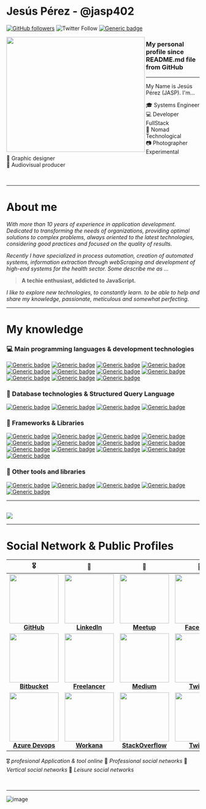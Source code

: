 # Jesús Pérez - @jasp402
[![GitHub followers](https://img.shields.io/github/followers/jasp402.svg?style=social&label=Follow&maxAge=2592000)](https://github.com/jasp402?tab=followers)
![Twitter Follow](https://img.shields.io/twitter/follow/jasp402)
[![Generic badge](https://img.shields.io/badge/follow%20@jasp402-359-brightgreen.svg?style=social&logo=instagram)](https://shields.io/)
<p>
  <img align="left" width="361" height="300" src="https://user-images.githubusercontent.com/8978470/83353568-1fb9c680-a319-11ea-80b4-21aa944133d1.png">
  
### My personal profile since **README.md** file from GitHub
---

My Name is Jesús Pérez (JASP).  I'm...

:mortar_board: Systems Engineer <br>
:computer: Developer FullStack <br>
:rocket: Nomad Technological <br>
:camera: Photographer Experimental <br>
:art: Graphic designer <br>
:movie_camera: Audiovisual producer <br>
</p>

<br>  

---
# About me
*With more than 10 years of experience in application development. Dedicated to transforming the needs of organizations, providing optimal solutions to complex problems, always oriented to the latest technologies, considering good practices and focused on the quality of results.*

*Recently I have specialized in process automation, creation of automated systems, information extraction through webScraping and development of high-end systems for the health sector. Some describe me as ...*

>**A techie enthusiast, addicted to JavaScript.**

*I like to explore new technologies, to constantly learn. to be able to help and share my knowledge, passionate, meticulous and somewhat perfecting.*
<br>

---
# My knowledge
### :computer: Main programming languages & development technologies
[![Generic badge](https://img.shields.io/badge/NodeJS-87%25-brightgreen.svg?style=flat&logo=Node.js)](https://shields.io/)
[![Generic badge](https://img.shields.io/badge/JavaScript-94%25-brightgreen.svg?style=flat&logo=javascript)](https://shields.io/)
[![Generic badge](https://img.shields.io/badge/PHP-82%25-brightgreen.svg?style=flat&logo=php)](https://shields.io/)
[![Generic badge](https://img.shields.io/badge/Python-48%25-brightgreen.svg?style=flat&logo=python)](https://shields.io/)
[![Generic badge](https://img.shields.io/badge/TypeScript-57%25-brightgreen.svg?style=flat&logo=typescript)](https://shields.io/)
[![Generic badge](https://img.shields.io/badge/HTML5-98%25-brightgreen.svg?style=flat&logo=html5)](https://shields.io/)
[![Generic badge](https://img.shields.io/badge/Bash-35%25-brightgreen.svg?style=flat&logo=gnu-bash)](https://shields.io/)
[![Generic badge](https://img.shields.io/badge/GraphQL-63%25-brightgreen.svg?style=flat&logo=graphql)](https://shields.io/)
[![Generic badge](https://img.shields.io/badge/JSON-95%25-brightgreen.svg?style=flat&logo=json)](https://shields.io/)
[![Generic badge](https://img.shields.io/badge/Markdown-82%25-brightgreen.svg?style=flat&logo=markdown)](https://shields.io/)
[![Generic badge](https://img.shields.io/badge/NPM-✓-brightgreen.svg?style=flat&logo=npm)](https://shields.io/)
<br>
### :floppy_disk: Database technologies & Structured Query Language
[![Generic badge](https://img.shields.io/badge/MongoDB-53%25-brightgreen.svg?style=flat&labelColor=40A4C4&logo=mongodb)](https://shields.io/)
[![Generic badge](https://img.shields.io/badge/MySQL-74%25-brightgreen.svg?style=flat&labelColor=40A4C4&logo=mysql)](https://shields.io/)
[![Generic badge](https://img.shields.io/badge/SQLite-68%25-brightgreen.svg?style=flat&labelColor=40A4C4&logo=sqlite)](https://shields.io/)
[![Generic badge](https://img.shields.io/badge/MSSQL-40%25-brightgreen.svg?style=flat&labelColor=40A4C4&logo=microsoft-sql-server)](https://shields.io/)
<br>
### :wrench: Frameworks & Libraries
[![Generic badge](https://img.shields.io/badge/ReactJS-✓-brightgreen.svg?style=flat&labelColor=106d9f&logo=react)](https://shields.io/)
[![Generic badge](https://img.shields.io/badge/Redux-✓-brightgreen.svg?style=flat&labelColor=106d9f&logo=redux)](https://shields.io/)
[![Generic badge](https://img.shields.io/badge/Bootstrap-✓-brightgreen.svg?style=flat&labelColor=106d9f&logo=bootstrap)](https://shields.io/)
[![Generic badge](https://img.shields.io/badge/TailwindCSS-✓-brightgreen.svg?style=flat&labelColor=106d9f&logo=tailwind-css)](https://shields.io/)
[![Generic badge](https://img.shields.io/badge/Apollo-✓-brightgreen.svg?style=flat&labelColor=106d9f&logo=apollo-graphql)](https://shields.io/)
[![Generic badge](https://img.shields.io/badge/CodeIgniter-✓-brightgreen.svg?style=flat&labelColor=106d9f&logo=codeigniter)](https://shields.io/)
[![Generic badge](https://img.shields.io/badge/Django-✓-brightgreen.svg?style=flat&labelColor=106d9f&logo=django)](https://shields.io/)
[![Generic badge](https://img.shields.io/badge/GIT-✓-brightgreen.svg?style=flat&labelColor=106d9f&logo=git)](https://shields.io/)
[![Generic badge](https://img.shields.io/badge/Gatsby-✓-brightgreen.svg?style=flat&labelColor=106d9f&logo=gatsby)](https://shields.io/)
[![Generic badge](https://img.shields.io/badge/MaterialUI-✓-brightgreen.svg?style=flat&labelColor=106d9f&logo=material-ui)](https://shields.io/)
[![Generic badge](https://img.shields.io/badge/MochaJS-✓-brightgreen.svg?style=flat&labelColor=106d9f&logo=mocha)](https://shields.io/)
[![Generic badge](https://img.shields.io/badge/Nodemon-✓-brightgreen.svg?style=flat&labelColor=106d9f&logo=nodemon)](https://shields.io/)
[![Generic badge](https://img.shields.io/badge/WordPress-✓-brightgreen.svg?style=flat&labelColor=106d9f&logo=wordpress)](https://shields.io/)
<br>
### :paperclip: Other tools and libraries
[![Generic badge](https://img.shields.io/badge/Selenium-✓-brightgreen.svg?style=flat&labelColor=106d9f)](https://www.selenium.dev/)
[![Generic badge](https://img.shields.io/badge/WDIO-✓-brightgreen.svg?style=flat&labelColor=106d9f)](https://webdriver.io/)
[![Generic badge](https://img.shields.io/badge/Sequelize-✓-brightgreen.svg?style=flat&labelColor=106d9f)](https://sequelize.org/)
[![Generic badge](https://img.shields.io/badge/Fluent%20UI-✓-brightgreen.svg?style=flat&labelColor=106d9f)](https://developer.microsoft.com/en-us/fluentui#/)
[![Generic badge](https://img.shields.io/badge/Puppeteer-✓-brightgreen.svg?style=flat&labelColor=106d9f)](https://pptr.dev/)


---

<br>
<img align="center" src="https://user-images.githubusercontent.com/8978470/83573714-a32e1000-a4f1-11ea-9fcd-60bb04a30179.png">
<br>

---

# Social Network & Public Profiles 
| 🎖️ | 🥇 | 🥈 | 🥉 |
| :----------:         | :----------:         |     :----------:      |          :----------: |
|<img height="128" width="128" src="https://image.flaticon.com/icons/svg/1051/1051275.svg"/><br>[**GitHub**](https://github.com/jasp402/)|<img height="128" width="128" src="https://image.flaticon.com/icons/svg/1400/1400848.svg" /><br>[**LinkedIn**](https://www.linkedin.com/in/jasp402/)|<img height="128" width="128" src="https://upload.wikimedia.org/wikipedia/commons/6/6b/Meetup_Logo.png" /><br>[**Meetup**](https://www.meetup.com/es-ES/members/226119299/)|<img height="128" width="128" src="https://lh3.googleusercontent.com/ccWDU4A7fX1R24v-vvT480ySh26AYp97g1VrIB_FIdjRcuQB2JP2WdY7h_wVVAeSpg" /><br>[**Facebook**](https://github.com/jasp402/)
|<img height="128" width="128" src="https://seeklogo.com/images/B/bitbucket-logo-D072214725-seeklogo.com.png" /><br>[**Bitbucket**](https://bitbucket.org/jasp402/)|<img height="128" width="128" src="https://seeklogo.com/images/F/freelancer-com-logo-2B5CE1A961-seeklogo.com.png" /><br>[**Freelancer**](https://www.freelancer.com.pe/u/jasp402)|<img height="128" width="128" src="https://cdn.jsdelivr.net/npm/simple-icons@v2/icons/medium.svg" /><br>[**Medium**](https://medium.com/@jasp402)|<img height="128" width="128" src="https://i.pinimg.com/originals/44/fc/66/44fc668932d042d2afd08c17ab863676.png" /><br>[**Twitter**](https://twitter.com/jasp402)
|<img height="128" width="128" src="https://www.forecast.app/hubfs/New%20Website%20/integrations-logos/Azure%20DevOps.png" /><br>[**Azure Devops**](https://bitbucket.org/jasp402/)|<img height="128" width="128" src="https://insiderlatam.com/wp-content/uploads/2019/07/Workana.jpg" /><br>[**Workana**](https://www.freelancer.com.pe/u/jasp402)|<img height="128" width="128" src="https://juststickers.in/wp-content/uploads/2019/07/stackoverflow.png" /><br>[**StackOverflow**](https://twitter.com/jasp402)|<img height="128" width="128" src="https://es.logodownload.org/wp-content/uploads/2018/10/instagram-logo1.png" /><br>[**Twitter**](https://twitter.com/jasp402)



🎖️ *profesional Application & tool online*
🥇 *Professional social networks*
🥈 *Vertical social networks*
🥉 *Leisure social networks*

<br>

---

![image](https://user-images.githubusercontent.com/8978470/83754337-7123c780-a631-11ea-91d5-e68daa3820b0.png)
